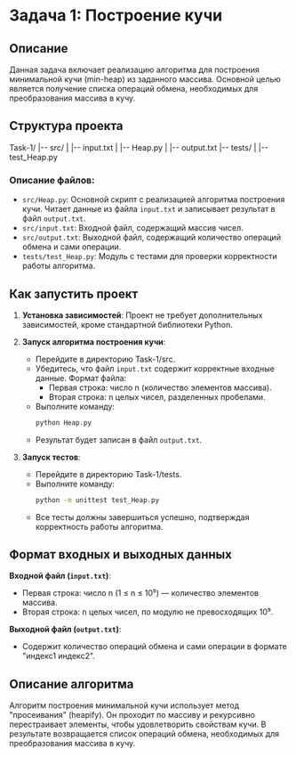 # Задача 1: Построение кучи

## Описание
Данная задача включает реализацию алгоритма для построения минимальной кучи (min-heap) из заданного массива. Основной целью является получение списка операций обмена, необходимых для преобразования массива в кучу.

## Структура проекта
Task-1/
|-- src/
| |-- input.txt
| |-- Heap.py
| |-- output.txt
|-- tests/
| |-- test_Heap.py


### Описание файлов:
- `src/Heap.py`: Основной скрипт с реализацией алгоритма построения кучи. Читает данные из файла `input.txt` и записывает результат в файл `output.txt`.
- `src/input.txt`: Входной файл, содержащий массив чисел.
- `src/output.txt`: Выходной файл, содержащий количество операций обмена и сами операции.
- `tests/test_Heap.py`: Модуль с тестами для проверки корректности работы алгоритма.

## Как запустить проект
1. **Установка зависимостей**: Проект не требует дополнительных зависимостей, кроме стандартной библиотеки Python.
2. **Запуск алгоритма построения кучи**:
   - Перейдите в директорию Task-1/src.
   - Убедитесь, что файл `input.txt` содержит корректные входные данные. Формат файла:
     - Первая строка: число n (количество элементов массива).
     - Вторая строка: n целых чисел, разделенных пробелами.
   - Выполните команду:
     ```sh
     python Heap.py
     ```
   - Результат будет записан в файл `output.txt`.

3. **Запуск тестов**:
   - Перейдите в директорию Task-1/tests.
   - Выполните команду:
     ```sh
     python -m unittest test_Heap.py
     ```
   - Все тесты должны завершиться успешно, подтверждая корректность работы алгоритма.

## Формат входных и выходных данных
**Входной файл (`input.txt`)**:
- Первая строка: число n (1 ≤ n ≤ 10⁵) — количество элементов массива.
- Вторая строка: n целых чисел, по модулю не превосходящих 10⁹.

**Выходной файл (`output.txt`)**:
- Содержит количество операций обмена и сами операции в формате "индекс1 индекс2".

## Описание алгоритма
Алгоритм построения минимальной кучи использует метод "просеивания" (heapify). Он проходит по массиву и рекурсивно перестраивает элементы, чтобы удовлетворить свойствам кучи. В результате возвращается список операций обмена, необходимых для преобразования массива в кучу.
